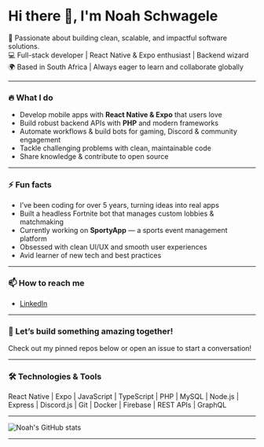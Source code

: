 # Hi there 👋, I'm Noah Schwagele

🚀 Passionate about building clean, scalable, and impactful software solutions.  
💻 Full-stack developer | React Native & Expo enthusiast | Backend wizard  
🌍 Based in South Africa | Always eager to learn and collaborate globally

---

### 🔥 What I do

- Develop mobile apps with **React Native & Expo** that users love  
- Build robust backend APIs with **PHP** and modern frameworks  
- Automate workflows & build bots for gaming, Discord & community engagement  
- Tackle challenging problems with clean, maintainable code  
- Share knowledge & contribute to open source  

---

### ⚡ Fun facts

- I’ve been coding for over 5 years, turning ideas into real apps  
- Built a headless Fortnite bot that manages custom lobbies & matchmaking  
- Currently working on **SportyApp** — a sports event management platform  
- Obsessed with clean UI/UX and smooth user experiences  
- Avid learner of new tech and best practices  

---

### 📫 How to reach me

- [LinkedIn](https://www.linkedin.com/in/noahschwagle)  

---

### 🚀 Let’s build something amazing together!  
Check out my pinned repos below or open an issue to start a conversation!

---

### 🛠️ Technologies & Tools

React Native | Expo | JavaScript | TypeScript | PHP | MySQL | Node.js | Express | Discord.js | Git | Docker | Firebase | REST APIs | GraphQL

---

![Noah's GitHub stats](https://github-readme-stats.vercel.app/api?username=noahschwagele&show_icons=true&theme=radical)

---

